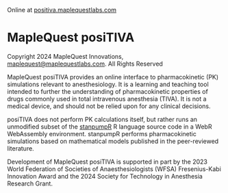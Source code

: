 Online at [positiva.maplequestlabs.com](https://positiva.maplequestlabs.com)

# MapleQuest posiTIVA

Copyright 2024 MapleQuest Innovations, maplequest@maplequestlabs.com.
All Rights Reserved

MapleQuest posiTIVA provides an online interface to pharmacokinetic (PK)
simulations relevant to anesthesiology.  It is a learning and teaching
tool intended to further the understanding of pharmacokinetic properties
of drugs commonly used in total intravenous anesthesia (TIVA). It is not
a medical device, and should not be relied upon for any clinical decisions.

posiTIVA does not perform PK calculations
itself, but rather runs an unmodified subset of the
[stanpumpR](https://github.com/StevenLShafer/stanpumpR) R language source
code in a WebR WebAssembly environment. stanpumpR performs pharmacokinetic
simulations based on mathematical models published in the peer-reviewed
literature.

Development of MapleQuest posiTIVA is supported in part by the 2023 World Federation
of Societies of Anaesthesiologists (WFSA) Fresenius-Kabi Innovation Award
and the 2024 Society for Technology in Anesthesia Research Grant.
